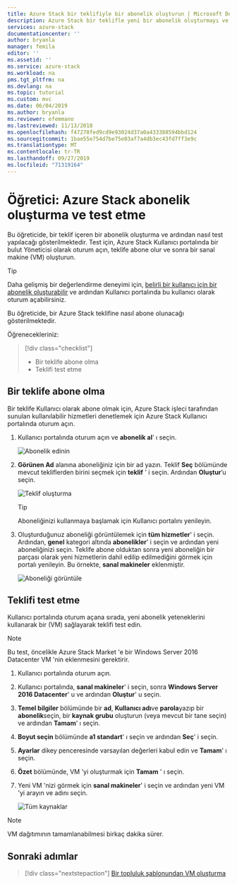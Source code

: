 ```yaml
---
title: Azure Stack bir teklifiyle bir abonelik oluşturun | Microsoft Docs
description: Azure Stack bir teklifle yeni bir abonelik oluşturmayı ve sonra teklifi bir test VM 'si ile test yapmayı öğrenin.
services: azure-stack
documentationcenter: ''
author: bryanla
manager: femila
editor: ''
ms.assetid: ''
ms.service: azure-stack
ms.workload: na
pms.tgt_pltfrm: na
ms.devlang: na
ms.topic: tutorial
ms.custom: mvc
ms.date: 06/04/2019
ms.author: bryanla
ms.reviewer: efemmano
ms.lastreviewed: 11/13/2018
ms.openlocfilehash: f47278fed9cd9e93024d37a0a433388594bbd124
ms.sourcegitcommit: 1bae55e754d7be75e03af7a4db3ec43fd7ff3e9c
ms.translationtype: MT
ms.contentlocale: tr-TR
ms.lasthandoff: 09/27/2019
ms.locfileid: "71319164"
---
```

# <a name="tutorial-create-and-test-a-subscription-in-azure-stack"></a>Öğretici: Azure Stack abonelik oluşturma ve test etme

Bu öğreticide, bir teklif içeren bir abonelik oluşturma ve ardından nasıl test yapılacağı gösterilmektedir. Test için, Azure Stack Kullanıcı portalında bir bulut Yöneticisi olarak oturum açın, teklife abone olur ve sonra bir sanal makine (VM) oluşturun.

> [!TIP]
> Daha gelişmiş bir değerlendirme deneyimi için, [belirli bir kullanıcı için bir abonelik oluşturabilir](../operator/azure-stack-subscribe-plan-provision-vm.md#create-a-subscription-as-a-cloud-operator) ve ardından Kullanıcı portalında bu kullanıcı olarak oturum açabilirsiniz.

Bu öğreticide, bir Azure Stack teklifine nasıl abone olunacağı gösterilmektedir.

Öğrenecekleriniz:

> [!div class="checklist"]
> * Bir teklife abone olma 
> * Teklifi test etme

## <a name="subscribe-to-an-offer"></a>Bir teklife abone olma

Bir teklife Kullanıcı olarak abone olmak için, Azure Stack işleci tarafından sunulan kullanılabilir hizmetleri denetlemek için Azure Stack Kullanıcı portalında oturum açın.

1. Kullanıcı portalında oturum açın ve **abonelik al**' ı seçin.

   ![Abonelik edinin](media/azure-stack-subscribe-services/get-subscription.png)

2. **Görünen Ad** alanına aboneliğiniz için bir ad yazın. Teklif **Seç** bölümünde mevcut tekliflerden birini seçmek için **teklif** ' i seçin. Ardından **Oluştur**’u seçin.

   ![Teklif oluşturma](media/azure-stack-subscribe-services/create-subscription.png)

   > [!TIP]
   > Aboneliğinizi kullanmaya başlamak için Kullanıcı portalını yenileyin.

3. Oluşturduğunuz aboneliği görüntülemek için **tüm hizmetler**' i seçin. Ardından, **genel** kategori altında **abonelikler**' i seçin ve ardından yeni aboneliğinizi seçin. Teklife abone olduktan sonra yeni aboneliğin bir parçası olarak yeni hizmetlerin dahil edilip edilmediğini görmek için portalı yenileyin. Bu örnekte, **sanal makineler** eklenmiştir.

   ![Aboneliği görüntüle](media/azure-stack-subscribe-services/view-subscription.png)

## <a name="test-the-offer"></a>Teklifi test etme

Kullanıcı portalında oturum açana sırada, yeni abonelik yeteneklerini kullanarak bir (VM) sağlayarak teklifi test edin.

> [!NOTE]
> Bu test, öncelikle Azure Stack Market 'e bir Windows Server 2016 Datacenter VM 'nin eklenmesini gerektirir.

1. Kullanıcı portalında oturum açın.

2. Kullanıcı portalında, **sanal makineler**' i seçin, sonra **Windows Server 2016 Datacenter**' u ve ardından **Oluştur**' u seçin.

3. **Temel bilgiler** bölümünde bir **ad**, **Kullanıcı adı**ve **parola**yazıp bir **abonelik**seçin, bir **kaynak grubu** oluşturun (veya mevcut bir tane seçin) ve ardından **Tamam**' ı seçin.

4. **Boyut seçin** bölümünde **a1 standart**' ı seçin ve ardından **Seç**' i seçin.  

5. **Ayarlar** dikey penceresinde varsayılan değerleri kabul edin ve **Tamam**' ı seçin.

6. **Özet** bölümünde, VM 'yi oluşturmak için **Tamam** ' ı seçin.  

7. Yeni VM 'nizi görmek için **sanal makineler**' i seçin ve ardından yeni VM 'yi arayın ve adını seçin.

    ![Tüm kaynaklar](media/azure-stack-subscribe-services/view-vm.png)

> [!NOTE]
> VM dağıtımının tamamlanabilmesi birkaç dakika sürer.

## <a name="next-steps"></a>Sonraki adımlar

> [!div class="nextstepaction"]
> [Bir topluluk şablonundan VM oluşturma](azure-stack-create-vm-template.md)